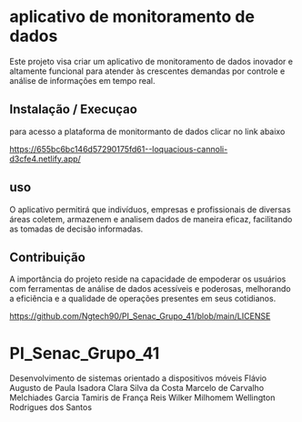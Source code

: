 # aplicativo de monitoramento de dados

Este projeto visa criar um aplicativo de monitoramento de dados inovador e altamente funcional para atender às crescentes demandas por controle e análise de informações em tempo real. 

## Instalação / Execuçao 

para acesso a plataforma de monitormanto de dados clicar no link abaixo

https://655bc6bc146d57290175fd61--loquacious-cannoli-d3cfe4.netlify.app/

## uso

O aplicativo permitirá que indivíduos, empresas e profissionais de diversas áreas coletem, armazenem e analisem dados de maneira eficaz, facilitando as tomadas de decisão informadas.

## Contribuição

A importância do projeto reside na capacidade de empoderar os usuários com ferramentas de análise de dados acessíveis e poderosas, melhorando a eficiência e a qualidade de operações presentes em seus cotidianos.


https://github.com/Ngtech90/PI_Senac_Grupo_41/blob/main/LICENSE



# PI_Senac_Grupo_41
Desenvolvimento de sistemas orientado a dispositivos móveis
Flávio Augusto de Paula
Isadora Clara Silva da Costa
Marcelo de Carvalho Melchiades Garcia
Tamiris de França Reis
Wilker Milhomem
Wellington Rodrigues dos Santos
